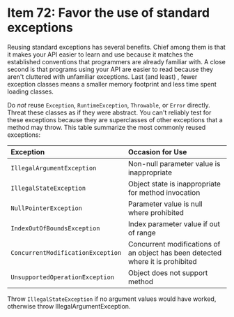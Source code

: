 # Item 72: Favor the use of standard exceptions

Reusing standard exceptions has several benefits. Chief among them is that it makes your API easier to learn and use 
because it matches the established conventions that programmers are already familiar with. A close second is that 
programs using your API are easier to read because they aren't cluttered with unfamiliar exceptions. Last (and least)
, fewer exception classes means a smaller memory footprint and less time spent loading classes.

Do _not_ reuse `Exception`, `RuntimeException`, `Throwable`, or `Error` directly. Threat these classes as if they 
were abstract. You can't reliably test for these exceptions because they are superclasses of other exceptions that a 
method may throw. This table summarize the most commonly reused exceptions:

| Exception | Occasion for Use |
|:----------|:-----------------|
| `IllegalArgumentException` | Non-null parameter value is inappropriate |
| `IllegalStateException` | Object state is inappropriate for method invocation |
| `NullPointerException` | Parameter value is null where prohibited |
| `IndexOutOfBoundsException` | Index parameter value if out of range |
| `ConcurrentModificationException` | Concurrent modifications of an object has been detected where it is prohibited |
| `UnsupportedOperationException` | Object does not support method |

Throw `IllegalStateException` if no argument values would have worked, otherwise throw IllegalArgumentException.
